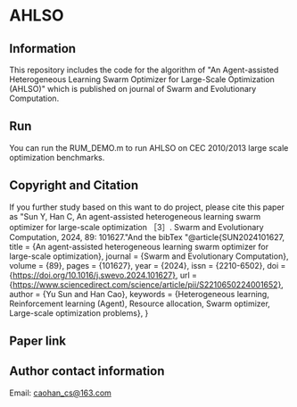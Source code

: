 # AHLSO
## Information 
This repository includes the code for the algorithm of "An Agent-assisted Heterogeneous Learning Swarm Optimizer for Large-Scale Optimization (AHLSO)" which is published on journal of Swarm and Evolutionary Computation. 

## Run
You can run the RUM_DEMO.m to run AHLSO on CEC 2010/2013 large scale optimization benchmarks.

## Copyright and Citation 
If you further study based on this want to do project, please cite this paper as "Sun Y, Han C, An agent-assisted heterogeneous learning swarm optimizer for large-scale optimization ［3］. Swarm and Evolutionary Computation, 2024, 89: 101627."And the bibTex "@article{SUN2024101627,
title = {An agent-assisted heterogeneous learning swarm optimizer for large-scale optimization},
journal = {Swarm and Evolutionary Computation},
volume = {89},
pages = {101627},
year = {2024},
issn = {2210-6502},
doi = {https://doi.org/10.1016/j.swevo.2024.101627},
url = {https://www.sciencedirect.com/science/article/pii/S2210650224001652},
author = {Yu Sun and Han Cao},
keywords = {Heterogeneous learning, Reinforcement learning (Agent), Resource allocation, Swarm optimizer, Large-scale optimization problems},
}
## Paper link

## Author contact information
Email: caohan_cs@163.com
